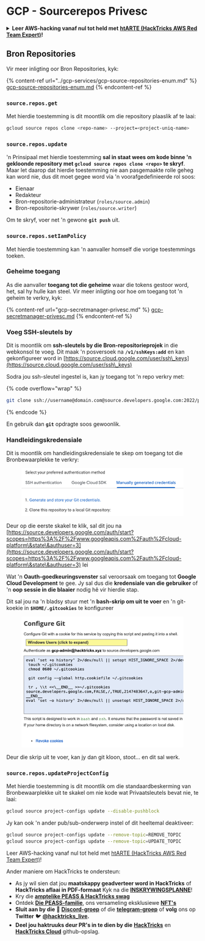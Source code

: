 # GCP - Sourcerepos Privesc

<details>

<summary><strong>Leer AWS-hacking vanaf nul tot held met</strong> <a href="https://training.hacktricks.xyz/courses/arte"><strong>htARTE (HackTricks AWS Red Team Expert)</strong></a><strong>!</strong></summary>

Ander maniere om HackTricks te ondersteun:

* As jy jou **maatskappy geadverteer wil sien in HackTricks** of **HackTricks in PDF wil aflaai** Kyk na die [**INSKRYWINGSPLANNE**](https://github.com/sponsors/carlospolop)!
* Kry die [**amptelike PEASS & HackTricks swag**](https://peass.creator-spring.com)
* Ontdek [**Die PEASS Familie**](https://opensea.io/collection/the-peass-family), ons versameling eksklusiewe [**NFTs**](https://opensea.io/collection/the-peass-family)
* **Sluit aan by die** 💬 [**Discord-groep**](https://discord.gg/hRep4RUj7f) of die [**telegram-groep**](https://t.me/peass) of **volg** ons op **Twitter** 🐦 [**@hacktricks\_live**](https://twitter.com/hacktricks\_live)**.**
* **Deel jou haktruuks deur PRs in te dien by die** [**HackTricks**](https://github.com/carlospolop/hacktricks) en [**HackTricks Cloud**](https://github.com/carlospolop/hacktricks-cloud) github-opslag.

</details>

## Bron Repositories

Vir meer inligting oor Bron Repositories, kyk:

{% content-ref url="../gcp-services/gcp-source-repositories-enum.md" %}
[gcp-source-repositories-enum.md](../gcp-services/gcp-source-repositories-enum.md)
{% endcontent-ref %}

### `source.repos.get`

Met hierdie toestemming is dit moontlik om die repository plaaslik af te laai:
```bash
gcloud source repos clone <repo-name> --project=<project-uniq-name>
```
### `source.repos.update`

'n Prinsipaal met hierdie toestemming **sal in staat wees om kode binne 'n gekloonde repository met `gcloud source repos clone <repo>` te skryf**. Maar let daarop dat hierdie toestemming nie aan pasgemaakte rolle geheg kan word nie, dus dit moet gegee word via 'n voorafgedefinieerde rol soos:

* Eienaar
* Redakteur
* Bron-repositorie-administrateur (`roles/source.admin`)
* Bron-repositorie-skrywer (`roles/source.writer`)

Om te skryf, voer net 'n gewone **`git push`** uit.

### `source.repos.setIamPolicy`

Met hierdie toestemming kan 'n aanvaller homself die vorige toestemmings toeken.

### Geheime toegang

As die aanvaller **toegang tot die geheime** waar die tokens gestoor word, het, sal hy hulle kan steel. Vir meer inligting oor hoe om toegang tot 'n geheim te verkry, kyk:

{% content-ref url="gcp-secretmanager-privesc.md" %}
[gcp-secretmanager-privesc.md](gcp-secretmanager-privesc.md)
{% endcontent-ref %}

### Voeg SSH-sleutels by

Dit is moontlik om **ssh-sleutels by die Bron-repositorieprojek** in die webkonsol te voeg. Dit maak 'n posversoek na **`/v1/sshKeys:add`** en kan gekonfigureer word in [https://source.cloud.google.com/user/ssh\_keys](https://source.cloud.google.com/user/ssh\_keys)

Sodra jou ssh-sleutel ingestel is, kan jy toegang tot 'n repo verkry met:

{% code overflow="wrap" %}
```bash
git clone ssh://username@domain.com@source.developers.google.com:2022/p/<proj-name>/r/<repo-name>
```
{% endcode %}

En gebruik dan **`git`** opdragte soos gewoonlik.

### Handleidingskredensiale

Dit is moontlik om handleidingskredensiale te skep om toegang tot die Bronbewaarplekke te verkry:

<figure><img src="../../../.gitbook/assets/image (324).png" alt=""><figcaption></figcaption></figure>

Deur op die eerste skakel te klik, sal dit jou na [https://source.developers.google.com/auth/start?scopes=https%3A%2F%2Fwww.googleapis.com%2Fauth%2Fcloud-platform\&state\&authuser=3](https://source.developers.google.com/auth/start?scopes=https%3A%2F%2Fwww.googleapis.com%2Fauth%2Fcloud-platform\&state\&authuser=3) lei

Wat 'n **Oauth-goedkeuringsvenster** sal veroorsaak om toegang tot **Google Cloud Development** te gee. Jy sal dus die **kredensiale van die gebruiker** of 'n **oop sessie in die blaaier** nodig hê vir hierdie stap.

Dit sal jou na 'n bladsy stuur met 'n **bash-skrip om uit te voer** en 'n git-koekie in **`$HOME/.gitcookies`** te konfigureer

<figure><img src="../../../.gitbook/assets/image (323).png" alt=""><figcaption></figcaption></figure>

Deur die skrip uit te voer, kan jy dan git kloon, stoot... en dit sal werk.

### `source.repos.updateProjectConfig`

Met hierdie toestemming is dit moontlik om die standaardbeskerming van Bronbewaarplekke uit te skakel om nie kode wat Privaatsleutels bevat nie, te laai:
```bash
gcloud source project-configs update --disable-pushblock
```
Jy kan ook 'n ander pub/sub-onderwerp instel of dit heeltemal deaktiveer:
```bash
gcloud source project-configs update --remove-topic=REMOVE_TOPIC
gcloud source project-configs update --remove-topic=UPDATE_TOPIC
```
<besonderhede>

<opsomming><sterk>Leer AWS-hacking vanaf nul tot held met</sterk> <a href="https://training.hacktricks.xyz/courses/arte"><sterk>htARTE (HackTricks AWS Red Team Expert)</sterk></a><sterk>!</sterk></opsomming>

Ander maniere om HackTricks te ondersteun:

* As jy wil sien dat jou **maatskappy geadverteer word in HackTricks** of **HackTricks aflaai in PDF-formaat** Kyk na die [**INSKRYWINGSPLANNE**](https://github.com/sponsors/carlospolop)!
* Kry die [**amptelike PEASS & HackTricks swag**](https://peass.creator-spring.com)
* Ontdek [**Die PEASS-familie**](https://opensea.io/collection/the-peass-family), ons versameling eksklusiewe [**NFT's**](https://opensea.io/collection/the-peass-family)
* **Sluit aan by die** 💬 [**Discord-groep**](https://discord.gg/hRep4RUj7f) of die [**telegram-groep**](https://t.me/peass) of **volg** ons op **Twitter** 🐦 [**@hacktricks\_live**](https://twitter.com/hacktricks\_live)**.**
* **Deel jou haktruuks deur PR's in te dien by die** [**HackTricks**](https://github.com/carlospolop/hacktricks) en [**HackTricks Cloud**](https://github.com/carlospolop/hacktricks-cloud) github-opslag.

</besonderhede>

